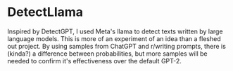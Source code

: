 # DetectLlama

Inspired by DetectGPT, I used Meta's llama to detect texts written by large language models.
This is more of an experiment of an idea than a fleshed out project. By using samples from ChatGPT and
r/writing prompts, there is (kinda?) a difference between probabilities, but more samples will be needed
to confirm it's effectiveness over the default GPT-2.
